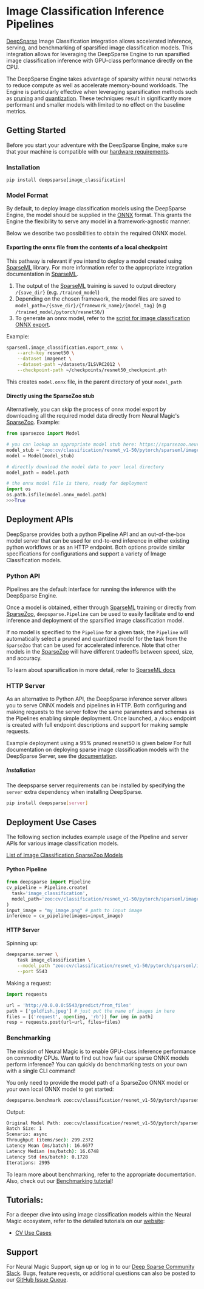 # Image Classification Inference Pipelines


[DeepSparse] Image Classification integration allows accelerated inference, 
serving, and benchmarking of sparsified image classification models.
This integration allows for leveraging the DeepSparse Engine to run 
sparsified image classification inference with GPU-class performance directly 
on the CPU.

The DeepSparse Engine takes advantage of sparsity within neural networks to 
reduce compute as well as accelerate memory-bound workloads. 
The Engine is particularly effective when leveraging sparsification methods 
such as [pruning](https://neuralmagic.com/blog/pruning-overview/) and 
[quantization](https://arxiv.org/abs/1609.07061). These techniques result in 
significantly more performant and smaller models with limited to no effect on 
the baseline metrics.

## Getting Started

Before you start your adventure with the DeepSparse Engine, make sure that 
your machine is compatible with our [hardware requirements].

### Installation

```pip install deepsparse[image_classification]```

### Model Format

By default, to deploy image classification models using the DeepSparse Engine,
the model should be supplied in the [ONNX] format. 
This grants the Engine the flexibility to serve any model in a framework-agnostic
manner. 

Below we describe two possibilities to obtain the required ONNX model.

#### Exporting the onnx file from the contents of a local checkpoint

This pathway is relevant if you intend to deploy a model created using [SparseML] library. 
For more information refer to the appropriate integration documentation in [SparseML].

1. The output of the [SparseML] training is saved to output directory `/{save_dir}` (e.g. `/trained_model`)
2. Depending on the chosen framework, the model files are saved to `model_path`=`/{save_dir}/{framework_name}/{model_tag}` (e.g `/trained_model/pytorch/resnet50/`)
3. To generate an onnx model, refer to the [script for image classification ONNX export](https://github.com/neuralmagic/sparseml/blob/main/src/sparseml/pytorch/image_classification/export.py).

Example:
```bash
sparseml.image_classification.export_onnx \
    --arch-key resnet50 \
    --dataset imagenet \
    --dataset-path ~/datasets/ILSVRC2012 \
    --checkpoint-path ~/checkpoints/resnet50_checkpoint.pth
```
This creates `model.onnx` file, in the parent directory of your `model_path`

####  Directly using the SparseZoo stub

Alternatively, you can skip the process of onnx model export by downloading all the required model data directly from Neural Magic's [SparseZoo](https://sparsezoo.neuralmagic.com/).
Example:
```python
from sparsezoo import Model

# you can lookup an appropriate model stub here: https://sparsezoo.neuralmagic.com/
model_stub = "zoo:cv/classification/resnet_v1-50/pytorch/sparseml/imagenet/pruned95-none"
model = Model(model_stub)

# directly download the model data to your local directory
model_path = model.path

# the onnx model file is there, ready for deployment
import os 
os.path.isfile(model.onnx_model.path)
>>>True
```


## Deployment APIs

DeepSparse provides both a python Pipeline API and an out-of-the-box model 
server that can be used for end-to-end inference in either existing python 
workflows or as an HTTP endpoint. Both options provide similar specifications 
for configurations and support a variety of Image Classification models.

### Python API

Pipelines are the default interface for running the inference with the 
DeepSparse Engine.

Once a model is obtained, either through [SparseML] training or directly from [SparseZoo],
`deepsparse.Pipeline` can be used to easily facilitate end to end inference and deployment
of the sparsified image classification model.

If no model is specified to the `Pipeline` for a given task, the `Pipeline` will automatically
select a pruned and quantized model for the task from the `SparseZoo` that can be used for accelerated
inference. Note that other models in the [SparseZoo] will have different tradeoffs between speed, size,
and accuracy.

To learn about sparsification in more detail, refer to [SparseML docs](https://docs.neuralmagic.com/sparseml/)

### HTTP Server

As an alternative to Python API, the DeepSparse inference server allows you to 
serve ONNX models and pipelines in HTTP. Both configuring and making requests 
to the server follow the same parameters and schemas as the Pipelines enabling 
simple deployment. Once launched, a `/docs` endpoint is created with full 
endpoint descriptions and support for making sample requests.

Example deployment using a 95% pruned resnet50 is given below
For full documentation on deploying sparse image classification models with the
DeepSparse Server, see the [documentation](https://github.com/neuralmagic/deepsparse/tree/main/src/deepsparse/server).

##### Installation

The deepsparse server requirements can be installed by specifying the `server` 
extra dependency when installing DeepSparse.

```bash
pip install deepsparse[server]
```

## Deployment Use Cases

The following section includes example usage of the Pipeline and server APIs for
various image classification models. 

[List of Image Classification SparseZoo Models](https://sparsezoo.neuralmagic.com/?useCase=classification)


#### Python Pipeline

```python
from deepsparse import Pipeline
cv_pipeline = Pipeline.create(
  task='image_classification', 
  model_path='zoo:cv/classification/resnet_v1-50/pytorch/sparseml/imagenet/pruned95-none',  # Path to checkpoint or SparseZoo stub
)
input_image = "my_image.png" # path to input image
inference = cv_pipeline(images=input_image)
```

#### HTTP Server

Spinning up:
```bash
deepsparse.server \
    task image_classification \
    --model_path "zoo:cv/classification/resnet_v1-50/pytorch/sparseml/imagenet/pruned95-none" \
    --port 5543
```

Making a request:
```python
import requests

url = 'http://0.0.0.0:5543/predict/from_files'
path = ['goldfish.jpeg'] # just put the name of images in here
files = [('request', open(img, 'rb')) for img in path]
resp = requests.post(url=url, files=files)
```

### Benchmarking

The mission of Neural Magic is to enable GPU-class inference performance on commodity CPUs. 
Want to find out how fast our sparse ONNX models perform inference? 
You can quickly do benchmarking tests on your own with a single CLI command!

You only need to provide the model path of a SparseZoo ONNX model or your own local ONNX model to get started:
```bash
deepsparse.benchmark zoo:cv/classification/resnet_v1-50/pytorch/sparseml/imagenet/pruned95-none
```
Output:
```bash
Original Model Path: zoo:cv/classification/resnet_v1-50/pytorch/sparseml/imagenet/pruned95-none
Batch Size: 1
Scenario: async
Throughput (items/sec): 299.2372
Latency Mean (ms/batch): 16.6677
Latency Median (ms/batch): 16.6748
Latency Std (ms/batch): 0.1728
Iterations: 2995
```

To learn more about benchmarking, refer to the appropriate documentation.
Also, check out our [Benchmarking tutorial](https://github.com/neuralmagic/deepsparse/tree/main/src/deepsparse/benchmark)!

## Tutorials:
For a deeper dive into using image classification models within the Neural Magic
ecosystem, refer to the detailed tutorials on our [website](https://neuralmagic.com/):
- [CV Use Cases](https://neuralmagic.com/use-cases/#computervision)

## Support
For Neural Magic Support, sign up or log in to our [Deep Sparse Community Slack](https://join.slack.com/t/discuss-neuralmagic/shared_invite/zt-q1a1cnvo-YBoICSIw3L1dmQpjBeDurQ). Bugs, feature requests, or additional questions can also be posted to our [GitHub Issue Queue](https://github.com/neuralmagic/deepsparse/issues).


[DeepSparse]: https://github.com/neuralmagic/deepsparse
[hardware requirements]: https://docs.neuralmagic.com/deepsparse/source/hardware.html
[ONNX]: https://onnx.ai/
[SparseML]: https://github.com/neuralmagic/sparseml
[SparseML Image Classification Documentation]: https://github.com/neuralmagic/sparseml/tree/main/src/sparseml/pytorch/image_classification/README_image_classification.md
[SparseZoo]: https://sparsezoo.neuralmagic.com/